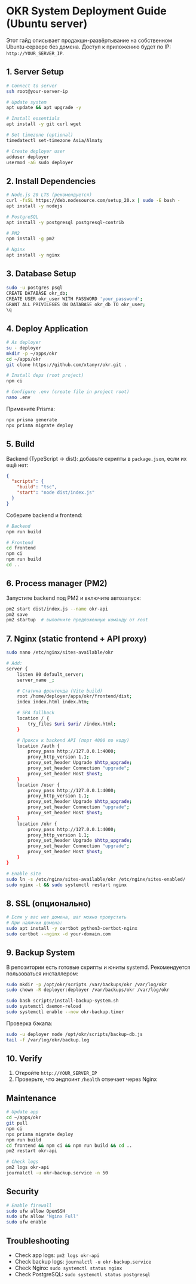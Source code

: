 # OKR System Deployment Guide (Ubuntu server)

Этот гайд описывает продакшн-развёртывание на собственном Ubuntu‑сервере без домена. Доступ к приложению будет по IP: `http://YOUR_SERVER_IP`.
## 1. Server Setup

```bash
# Connect to server
ssh root@your-server-ip

# Update system
apt update && apt upgrade -y

# Install essentials
apt install -y git curl wget

# Set timezone (optional)
timedatectl set-timezone Asia/Almaty

# Create deployer user
adduser deployer
usermod -aG sudo deployer
```

## 2. Install Dependencies

```bash
# Node.js 20 LTS (рекомендуется)
curl -fsSL https://deb.nodesource.com/setup_20.x | sudo -E bash -
apt install -y nodejs

# PostgreSQL
apt install -y postgresql postgresql-contrib

# PM2
npm install -g pm2

# Nginx
apt install -y nginx
```

## 3. Database Setup

```bash
sudo -u postgres psql
CREATE DATABASE okr_db;
CREATE USER okr_user WITH PASSWORD 'your_password';
GRANT ALL PRIVILEGES ON DATABASE okr_db TO okr_user;
\q
```

## 4. Deploy Application

```bash
# As deployer
su - deployer
mkdir -p ~/apps/okr
cd ~/apps/okr
git clone https://github.com/xtanyr/okr.git .

# Install deps (root project)
npm ci

# Configure .env (create file in project root)
nano .env
```

Примените Prisma:

```bash
npx prisma generate
npx prisma migrate deploy
```

## 5. Build

Backend (TypeScript → dist): добавьте скрипты в `package.json`, если их ещё нет:

```json
{
  "scripts": {
    "build": "tsc",
    "start": "node dist/index.js"
  }
}
```

Соберите backend и frontend:

```bash
# Backend
npm run build

# Frontend
cd frontend
npm ci
npm run build
cd ..
```

## 6. Process manager (PM2)

Запустите backend под PM2 и включите автозапуск:

```bash
pm2 start dist/index.js --name okr-api
pm2 save
pm2 startup  # выполните предложенную команду от root
```

## 7. Nginx (static frontend + API proxy)

```bash
sudo nano /etc/nginx/sites-available/okr

# Add:
server {
    listen 80 default_server;
    server_name _;

    # Статика фронтенда (Vite build)
    root /home/deployer/apps/okr/frontend/dist;
    index index.html index.htm;

    # SPA fallback
    location / {
        try_files $uri $uri/ /index.html;
    }

    # Прокси к backend API (порт 4000 по коду)
    location /auth {
        proxy_pass http://127.0.0.1:4000;
        proxy_http_version 1.1;
        proxy_set_header Upgrade $http_upgrade;
        proxy_set_header Connection "upgrade";
        proxy_set_header Host $host;
    }
    location /user {
        proxy_pass http://127.0.0.1:4000;
        proxy_http_version 1.1;
        proxy_set_header Upgrade $http_upgrade;
        proxy_set_header Connection "upgrade";
        proxy_set_header Host $host;
    }
    location /okr {
        proxy_pass http://127.0.0.1:4000;
        proxy_http_version 1.1;
        proxy_set_header Upgrade $http_upgrade;
        proxy_set_header Connection "upgrade";
        proxy_set_header Host $host;
    }
}

# Enable site
sudo ln -s /etc/nginx/sites-available/okr /etc/nginx/sites-enabled/
sudo nginx -t && sudo systemctl restart nginx
```

## 8. SSL (опционально)

```bash
# Если у вас нет домена, шаг можно пропустить
# При наличии домена:
sudo apt install -y certbot python3-certbot-nginx
sudo certbot --nginx -d your-domain.com
```

## 9. Backup System

В репозитории есть готовые скрипты и юниты systemd. Рекомендуется пользоваться инсталлером:

```bash
sudo mkdir -p /opt/okr/scripts /var/backups/okr /var/log/okr
sudo chown -R deployer:deployer /var/backups/okr /var/log/okr

sudo bash scripts/install-backup-system.sh
sudo systemctl daemon-reload
sudo systemctl enable --now okr-backup.timer
```

Проверка бэкапа:

```bash
sudo -u deployer node /opt/okr/scripts/backup-db.js
tail -f /var/log/okr/backup.log
```

## 10. Verify

1. Откройте `http://YOUR_SERVER_IP`
2. Проверьте, что эндпоинт `/health` отвечает через Nginx

## Maintenance

```bash
# Update app
cd ~/apps/okr
git pull
npm ci
npx prisma migrate deploy
npm run build
cd frontend && npm ci && npm run build && cd ..
pm2 restart okr-api

# Check logs
pm2 logs okr-api
journalctl -u okr-backup.service -n 50
```

## Security

```bash
# Enable firewall
sudo ufw allow OpenSSH
sudo ufw allow 'Nginx Full'
sudo ufw enable
```

## Troubleshooting

- Check app logs: `pm2 logs okr-api`
- Check backup logs: `journalctl -u okr-backup.service`
- Check Nginx: `sudo systemctl status nginx`
- Check PostgreSQL: `sudo systemctl status postgresql`
